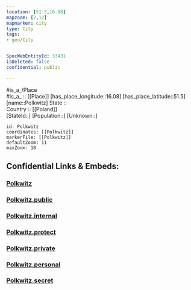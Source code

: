 ```yaml
---
location: [51.5,16.08] 
mapzoom: [7,12] 
mapmarker: city 
type: City
tags:
- geo/City


SpocWebEntityId: 33431
isDeleted: false
confidential: public

---
```

#is_a_/Place  
#is_a_ :: [[Place]] 
[has_place_longitude::16.08] 
[has_place_latitude::51.5] 
[name::Polkwitz] 
State ::  
Country :: [[Poland]]  
[StateId::] 
[Population::] 
[Unknown::] 


```leaflet
id: Polkwitz
coordinates: [[Polkwitz]] 
markerFile: [[Polkwitz]] 
defaultZoom: 11 
maxZoom: 18
```


## Confidential Links & Embeds: 

### [Polkwitz](/_Standards/Earth/Continent/Europe/Europe~East/Poland/Provinces~Poland/Lower_Silesian/City/Polkwitz.md) 

### [Polkwitz.public](/_public/Earth/Continent/Europe/Europe~East/Poland/Provinces~Poland/Lower_Silesian/City/Polkwitz.public.md) 

### [Polkwitz.internal](/_internal/Earth/Continent/Europe/Europe~East/Poland/Provinces~Poland/Lower_Silesian/City/Polkwitz.internal.md) 

### [Polkwitz.protect](/_protect/Earth/Continent/Europe/Europe~East/Poland/Provinces~Poland/Lower_Silesian/City/Polkwitz.protect.md) 

### [Polkwitz.private](/_private/Earth/Continent/Europe/Europe~East/Poland/Provinces~Poland/Lower_Silesian/City/Polkwitz.private.md) 

### [Polkwitz.personal](/_personal/Earth/Continent/Europe/Europe~East/Poland/Provinces~Poland/Lower_Silesian/City/Polkwitz.personal.md) 

### [Polkwitz.secret](/_secret/Earth/Continent/Europe/Europe~East/Poland/Provinces~Poland/Lower_Silesian/City/Polkwitz.secret.md)

